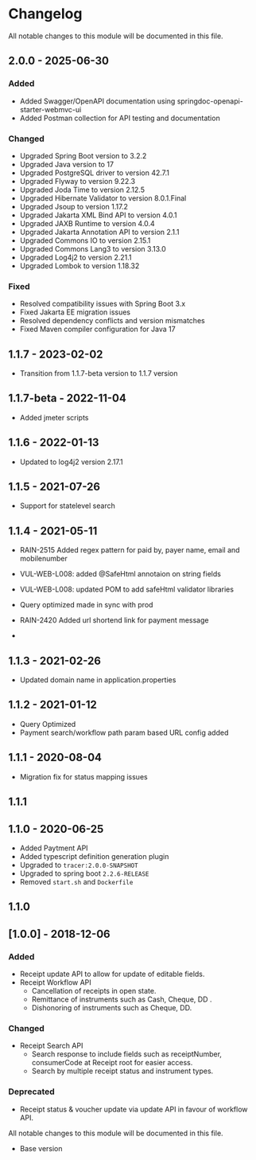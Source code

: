 

# Changelog
All notable changes to this module will be documented in this file.

## 2.0.0 - 2025-06-30

### Added
- Added Swagger/OpenAPI documentation using springdoc-openapi-starter-webmvc-ui
- Added Postman collection for API testing and documentation

### Changed
- Upgraded Spring Boot version to 3.2.2
- Upgraded Java version to 17
- Upgraded PostgreSQL driver to version 42.7.1
- Upgraded Flyway to version 9.22.3
- Upgraded Joda Time to version 2.12.5
- Upgraded Hibernate Validator to version 8.0.1.Final
- Upgraded Jsoup to version 1.17.2
- Upgraded Jakarta XML Bind API to version 4.0.1
- Upgraded JAXB Runtime to version 4.0.4
- Upgraded Jakarta Annotation API to version 2.1.1
- Upgraded Commons IO to version 2.15.1
- Upgraded Commons Lang3 to version 3.13.0
- Upgraded Log4j2 to version 2.21.1
- Upgraded Lombok to version 1.18.32

### Fixed
- Resolved compatibility issues with Spring Boot 3.x
- Fixed Jakarta EE migration issues
- Resolved dependency conflicts and version mismatches
- Fixed Maven compiler configuration for Java 17

## 1.1.7 - 2023-02-02

- Transition from 1.1.7-beta version to 1.1.7 version

## 1.1.7-beta - 2022-11-04
- Added jmeter scripts

## 1.1.6 - 2022-01-13
- Updated to log4j2 version 2.17.1

## 1.1.5 - 2021-07-26
- Support for statelevel search

## 1.1.4 - 2021-05-11
- RAIN-2515 Added regex pattern for paid by, payer name, email and mobilenumber
- VUL-WEB-L008: added @SafeHtml annotaion on string fields
- VUL-WEB-L008: updated POM to add safeHtml validator libraries
- Query optimized made in sync with prod
- RAIN-2420 Added url shortend link for payment message

- 
## 1.1.3 - 2021-02-26
- Updated domain name in application.properties

## 1.1.2 - 2021-01-12
- Query Optimized
- Payment search/workflow path param based URL config added 

## 1.1.1 - 2020-08-04
- Migration fix for status mapping issues

## 1.1.1

## 1.1.0 - 2020-06-25

- Added Paytment API
- Added typescript definition generation plugin
- Upgraded to `tracer:2.0.0-SNAPSHOT`
- Upgraded to spring boot `2.2.6-RELEASE`
- Removed `start.sh` and `Dockerfile`

## 1.1.0

## [1.0.0] - 2018-12-06
### Added
- Receipt update API to allow for update of editable fields.
- Receipt Workflow API
	- Cancellation of receipts in open state.
	- Remittance of instruments such as Cash, Cheque, DD .
	- Dishonoring of instruments such as Cheque, DD.

### Changed
- Receipt Search API
	- Search response to include fields such as receiptNumber, consumerCode
at Receipt root for easier access.
	- Search by multiple receipt status and instrument types.


### Deprecated
- Receipt status & voucher update via update API in favour of workflow API.


All notable changes to this module will be documented in this file.

- Base version


